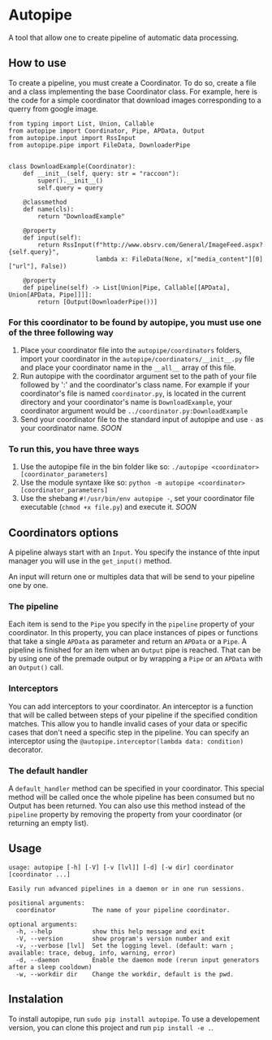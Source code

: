 # Autopipe
A tool that allow one to create pipeline of automatic data processing.

## How to use
To create a pipeline, you must create a Coordinator. To do so, create a file and a class implementing the base Coordinator class.
For example, here is the code for a simple coordinator that download images corresponding to a querry from google image.

```python3
from typing import List, Union, Callable
from autopipe import Coordinator, Pipe, APData, Output
from autopipe.input import RssInput
from autopipe.pipe import FileData, DownloaderPipe


class DownloadExample(Coordinator):
	def __init__(self, query: str = "raccoon"):
		super().__init__()
		self.query = query

	@classmethod
	def name(cls):
		return "DownloadExample"

	@property
	def input(self):
		return RssInput(f"http://www.obsrv.com/General/ImageFeed.aspx?{self.query}",
		                lambda x: FileData(None, x["media_content"][0]["url"], False))

	@property
	def pipeline(self) -> List[Union[Pipe, Callable[[APData], Union[APData, Pipe]]]]:
		return [Output(DownloaderPipe())]

```

### For this coordinator to be found by autopipe, you must use one of the three following way
 1) Place your coordinator file into the `autopipe/coordinators` folders, import your coordinator in the `autopipe/coordinators/__init__.py` file and place your coordinator name in the `__all__` array of this file.
 2) Run autopipe with the coordinator argument set to the path of your file followed by ':' and the coordinator's class name. For example if your coordinator's file is named `coordinator.py`, is located in the current directory and your coordinator's name is `DownloadExample`, your coordinator argument would be `../coordinator.py:DownloadExample`
 3) Send your coordinator file to the standard input of autopipe and use `-` as your coordinator name. *SOON*

### To run this, you have three ways
 1) Use the autopipe file in the bin folder like so: ``./autopipe <coordinator> [coordinator_parameters]``
 2) Use the module syntaxe like so: ``python -m autopipe <coordinator> [coordinator_parameters]``
 3) Use the shebang ``#!/usr/bin/env autopipe -``, set your coordinator file executable (``chmod +x file.py``) and execute it. *SOON*

## Coordinators options
A pipeline always start with an `Input`. You specify the instance of thte input manager you will use in the `get_input()` method.

An input will return one or multiples data that will be send to your pipeline one by one.

### The pipeline
Each item is send to the `Pipe` you specify in the `pipeline` property of your coordinator. In this property, you can place instances of pipes or functions that take a single `APData` as parameter and return an `APData` or a `Pipe`.
A pipeline is finished for an item when an `Output` pipe is reached. That can be by using one of the premade output or by wrapping a `Pipe` or an `APData` with an `Output()` call.

### Interceptors
You can add interceptors to your coordinator. An interceptor is a function that will be called between steps of your pipeline if the specified condition matches. This allow you to handle invalid cases of your data or specific cases that don't need a specific step in the pipeline. You can specify an interceptor using the `@autopipe.interceptor(lambda data: condition)` decorator.

### The default handler
A `default_handler` method can be specified in your coordinator. This special method will be called once the whole pipeline has been consumed but no Output has been returned. You can also use this method instead of the `pipeline` property by removing the property from your coordinator (or returning an empty list).

## Usage
```
usage: autopipe [-h] [-V] [-v [lvl]] [-d] [-w dir] coordinator [coordinator ...]

Easily run advanced pipelines in a daemon or in one run sessions.

positional arguments:
  coordinator          The name of your pipeline coordinator.

optional arguments:
  -h, --help           show this help message and exit
  -V, --version        show program's version number and exit
  -v, --verbose [lvl]  Set the logging level. (default: warn ; available: trace, debug, info, warning, error)
  -d, --daemon         Enable the daemon mode (rerun input generators after a sleep cooldown)
  -w, --workdir dir    Change the workdir, default is the pwd.
```

## Instalation
To install autopipe, run ``sudo pip install autopipe``. To use a developement version, you can clone this project and run ``pip install -e .``.
